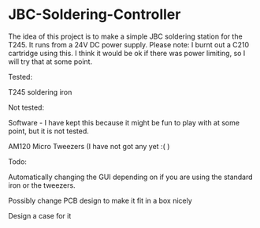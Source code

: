 # JBC-Soldering-Controller

The idea of this project is to make a simple JBC soldering station for the T245. It runs from a 24V DC power supply.
Please note: I burnt out a C210 cartridge using this. I think it would be ok if there was power limiting, so I will try that at some point. 

Tested:

T245 soldering iron


Not tested:

Software - I have kept this because it might be fun to play with at some point, but it is not tested.

AM120 Micro Tweezers (I have not got any yet :( )


Todo:

Automatically changing the GUI depending on if you are using the standard iron or the tweezers.

Possibly change PCB design to make it fit in a box nicely

Design a case for it
